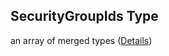 ## SecurityGroupIds Type

an array of merged types ([Details](pipeline-definition-definitions-stringargumentvalue.md))

